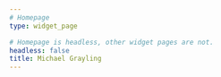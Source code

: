 ```yaml
---
# Homepage
type: widget_page

# Homepage is headless, other widget pages are not.
headless: false
title: Michael Grayling
---
```

